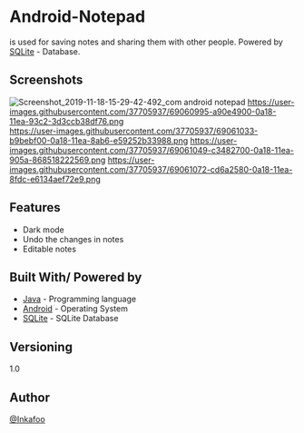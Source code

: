 # Android-Notepad
is used for saving notes and sharing them with other people. Powered by [SQLite](https://developer.android.com/training/data-storage/sqlite) - Database.

## Screenshots
![Screenshot_2019-11-18-15-29-42-492_com android notepad](https://user-images.githubusercontent.com/37705937/69060887-75332380-0a18-11ea-8915-ceaf96999d57.png) 
https://user-images.githubusercontent.com/37705937/69060995-a90e4900-0a18-11ea-93c2-3d3ccb38df76.png  
https://user-images.githubusercontent.com/37705937/69061033-b9bebf00-0a18-11ea-8ab6-e59252b33988.png
https://user-images.githubusercontent.com/37705937/69061049-c3482700-0a18-11ea-905a-868518222569.png
https://user-images.githubusercontent.com/37705937/69061072-cd6a2580-0a18-11ea-8fdc-e6134aef72e9.png

## Features
* Dark mode
* Undo the changes in notes
* Editable notes

## Built With/ Powered by
* [Java](https://docs.oracle.com/javase/7/docs/technotes/guides/language/) - Programming language
* [Android](https://www.android.com/) - Operating System
* [SQLite](https://developer.android.com/training/data-storage/sqlite) - SQLite Database

## Versioning
1.0 

## Author
[@Inkafoo](https://github.com/Inkafoo)
